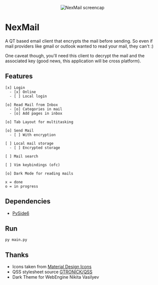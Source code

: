 <p align="center">
  <img src="https://github.com/sz47/NexMail/blob/main/images/screencap.png" align="center" alt="NexMail screencap"> 
</p>

# NexMail

A QT based email client that encrypts the mail before sending. So even if mail providers like gmail or outlook wanted to read your mail, they can't :)

One caveat though, you'll need this client to decrypt the mail and the associated key (good news, this application will be cross platform).

## Features

```
[x] Login
  - [x] Online
  - [ ] Local login

[o] Read Mail from Inbox
  - [o] Categories in mail
  - [o] Add pages in inbox

[o] Tab Layout for multitasking

[o] Send Mail
  - [ ] With encryption

[ ] Local mail storage
  - [ ] Encrypted storage

[ ] Mail search

[ ] Vim keybindings (ofc)

[o] Dark Mode for reading mails

x = done
o = in progress
```

## Dependencies

+ [PySide6](https://pypi.org/project/PySide6/)

## Run

``` console
py main.py
```

## Thanks

+ Icons taken from [Material Design Icons](https://materialdesignicons.com/)
+ QSS stylesheet source [GTRONICK/QSS](https://github.com/GTRONICK/QSS)
+ Dark Theme for WebEngine Nikita Vasilyev
